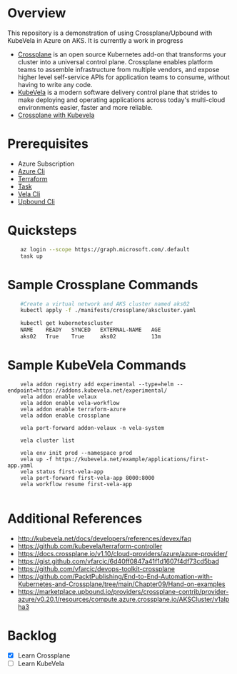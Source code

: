 # Overview

This repository is a demonstration of using Crossplane/Upbound with KubeVela in Azure on AKS. It is currently a work in progress

* [Crossplane](https://www.crossplane.io/) is an open source Kubernetes add-on that transforms your cluster into a universal control plane. Crossplane enables platform teams to assemble infrastructure from multiple vendors, and expose higher level self-service APIs for application teams to consume, without having to write any code.
* [KubeVela](https://kubevela.io/docs/) is a modern software delivery control plane that strides to make deploying and operating applications across today's multi-cloud environments easier, faster and more reliable.  
* [Crossplane with Kubevela](https://kubevela.io/docs/platform-engineers/crossplane/)

# Prerequisites 
* Azure Subscription
* [Azure Cli](https://github.com/briandenicola/tooling/blob/main/azure-cli.sh)
* [Terraform](https://github.com/briandenicola/tooling/blob/main/terraform.sh)
* [Task](https://github.com/briandenicola/tooling/blob/main/task.sh)
* [Vela Cli](https://github.com/briandenicola/tooling/blob/main/kubevela.sh)
* [Upbound Cli](https://github.com/briandenicola/tooling/blob/main/upbound.sh)

# Quicksteps
```bash
    az login --scope https://graph.microsoft.com/.default
    task up
```

# Sample Crossplane Commands
```bash
    #Create a virtual network and AKS cluster named aks02
    kubectl apply -f ./manifests/crossplane/akscluster.yaml

    kubectl get kubernetescluster
    NAME    READY   SYNCED   EXTERNAL-NAME   AGE
    aks02   True    True     aks02           13m
```

# Sample KubeVela Commands
```
    vela addon registry add experimental --type=helm --endpoint=https://addons.kubevela.net/experimental/
    vela addon enable velaux
    vela addon enable vela-workflow
    vela addon enable terraform-azure
    vela addon enable crossplane

    vela port-forward addon-velaux -n vela-system

    vela cluster list
    
    vela env init prod --namespace prod
    vela up -f https://kubevela.net/example/applications/first-app.yaml
    vela status first-vela-app
    vela port-forward first-vela-app 8000:8000
    vela workflow resume first-vela-app
 
```

# Additional References
* http://kubevela.net/docs/developers/references/devex/faq
* https://github.com/kubevela/terraform-controller
* https://docs.crossplane.io/v1.10/cloud-providers/azure/azure-provider/
* https://gist.github.com/vfarcic/6d40ff0847a41f1d1607f4df73cd5bad
* https://github.com/vfarcic/devops-toolkit-crossplane
* https://github.com/PacktPublishing/End-to-End-Automation-with-Kubernetes-and-Crossplane/tree/main/Chapter09/Hand-on-examples
* https://marketplace.upbound.io/providers/crossplane-contrib/provider-azure/v0.20.1/resources/compute.azure.crossplane.io/AKSCluster/v1alpha3

# Backlog
- [X] Learn Crossplane
- [ ] Learn KubeVela
